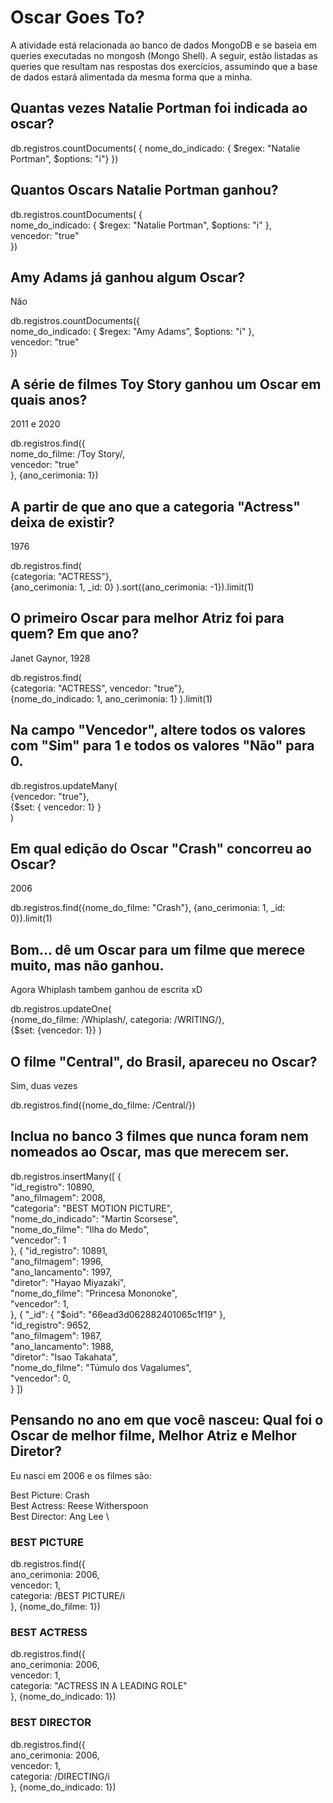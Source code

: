 # Oscar Goes To?

A atividade está relacionada ao banco de dados MongoDB e se baseia em queries executadas no mongosh (Mongo Shell). A
seguir, estão listadas as queries que resultam nas respostas dos exercícios, assumindo que a base de dados estará
alimentada da mesma forma que a minha.

## Quantas vezes Natalie Portman foi indicada ao oscar?

db.registros.countDocuments( {
nome_do_indicado: { $regex: "Natalie Portman", $options: "i"}
})

## Quantos Oscars Natalie Portman ganhou?

db.registros.countDocuments( { \
nome_do_indicado: { $regex: "Natalie Portman", $options: "i" }, \
vencedor: "true" \
})

## Amy Adams já ganhou algum Oscar?

Não

db.registros.countDocuments({ \
nome_do_indicado: { $regex: "Amy Adams", $options: "i" }, \
vencedor: "true" \
})

## A série de filmes Toy Story ganhou um Oscar em quais anos?

2011 e 2020

db.registros.find({ \
nome_do_filme: /Toy Story/, \
vencedor: "true" \
}, {ano_cerimonia: 1})

## A partir de que ano que a categoria "Actress" deixa de existir?

1976

db.registros.find( \
{categoria: "ACTRESS"}, \
{ano_cerimonia: 1, _id: 0}
).sort({ano_cerimonia: -1}).limit(1)

## O primeiro Oscar para melhor Atriz foi para quem? Em que ano?

Janet Gaynor, 1928

db.registros.find( \
{categoria: "ACTRESS", vencedor: "true"}, \
{nome_do_indicado: 1, ano_cerimonia: 1}
).limit(1)

## Na campo "Vencedor", altere todos os valores com "Sim" para 1 e todos os valores "Não" para 0.

db.registros.updateMany( \
{vencedor: "true"}, \
{$set: { vencedor: 1} } \
)

## Em qual edição do Oscar "Crash" concorreu ao Oscar?

2006

db.registros.find({nome_do_filme: "Crash"}, {ano_cerimonia: 1, _id: 0}).limit(1)

## Bom... dê um Oscar para um filme que merece muito, mas não ganhou.

Agora Whiplash tambem ganhou de escrita xD

db.registros.updateOne( \
{nome_do_filme: /Whiplash/, categoria: /WRITING/}, \
{$set: {vencedor: 1}}
)

## O filme "Central", do Brasil, apareceu no Oscar?

Sim, duas vezes

db.registros.find({nome_do_filme: /Central/})

## Inclua no banco 3 filmes que nunca foram nem nomeados ao Oscar, mas que merecem ser.

db.registros.insertMany([
{ \
"id_registro": 10890, \
"ano_filmagem": 2008, \
"categoria": "BEST MOTION PICTURE", \
"nome_do_indicado": "Martin Scorsese", \
"nome_do_filme": "Ilha do Medo", \
"vencedor": 1 \
}, {
"id_registro": 10891, \
"ano_filmagem": 1996, \
"ano_lancamento": 1997, \
"diretor": "Hayao Miyazaki", \
"nome_do_filme": "Princesa Mononoke", \
"vencedor": 1, \
}, {
"_id": {
"$oid": "66ead3d062882401065c1f19"
},\
"id_registro": 9652, \
"ano_filmagem": 1987, \
"ano_lancamento": 1988, \
"diretor": "Isao Takahata", \
"nome_do_filme": "Túmulo dos Vagalumes", \
"vencedor": 0, \
}
])

## Pensando no ano em que você nasceu: Qual foi o Oscar de melhor filme, Melhor Atriz e Melhor Diretor?

Eu nasci em 2006 e os filmes são:

Best Picture: Crash \
Best Actress: Reese Witherspoon \
Best Director: Ang Lee \

### BEST PICTURE

db.registros.find({ \
ano_cerimonia: 2006, \
vencedor: 1, \
categoria: /BEST PICTURE/i \
}, {nome_do_filme: 1})


### BEST ACTRESS

db.registros.find({ \
ano_cerimonia: 2006, \
vencedor: 1, \
categoria: "ACTRESS IN A LEADING ROLE" \
}, {nome_do_indicado: 1})

### BEST DIRECTOR

db.registros.find({ \
ano_cerimonia: 2006, \
vencedor: 1, \
categoria: /DIRECTING/i \
}, {nome_do_indicado: 1})
